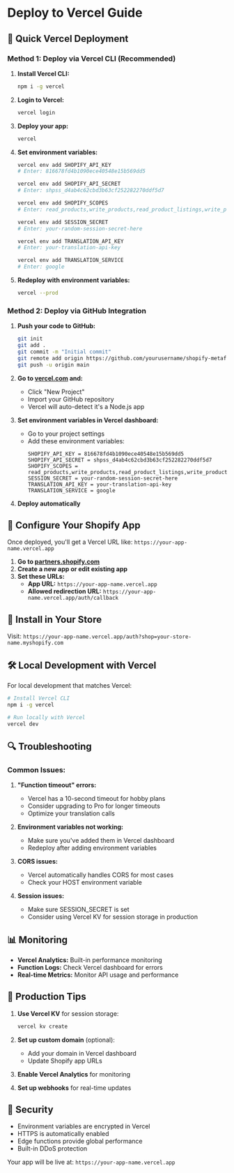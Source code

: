 # Deploy to Vercel Guide

## 🚀 Quick Vercel Deployment

### **Method 1: Deploy via Vercel CLI (Recommended)**

1. **Install Vercel CLI:**
   ```bash
   npm i -g vercel
   ```

2. **Login to Vercel:**
   ```bash
   vercel login
   ```

3. **Deploy your app:**
   ```bash
   vercel
   ```

4. **Set environment variables:**
   ```bash
   vercel env add SHOPIFY_API_KEY
   # Enter: 816678fd4b1090ece40548e15b569dd5
   
   vercel env add SHOPIFY_API_SECRET
   # Enter: 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
   
   vercel env add SHOPIFY_SCOPES
   # Enter: read_products,write_products,read_product_listings,write_product_listings
   
   vercel env add SESSION_SECRET
   # Enter: your-random-session-secret-here
   
   vercel env add TRANSLATION_API_KEY
   # Enter: your-translation-api-key
   
   vercel env add TRANSLATION_SERVICE
   # Enter: google
   ```

5. **Redeploy with environment variables:**
   ```bash
   vercel --prod
   ```

### **Method 2: Deploy via GitHub Integration**

1. **Push your code to GitHub:**
   ```bash
   git init
   git add .
   git commit -m "Initial commit"
   git remote add origin https://github.com/yourusername/shopify-metafield-translator.git
   git push -u origin main
   ```

2. **Go to [vercel.com](https://vercel.com) and:**
   - Click "New Project"
   - Import your GitHub repository
   - Vercel will auto-detect it's a Node.js app

3. **Set environment variables in Vercel dashboard:**
   - Go to your project settings
   - Add these environment variables:
     ```
     SHOPIFY_API_KEY = 816678fd4b1090ece40548e15b569dd5
     SHOPIFY_API_SECRET = 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
     SHOPIFY_SCOPES = read_products,write_products,read_product_listings,write_product_listings
     SESSION_SECRET = your-random-session-secret-here
     TRANSLATION_API_KEY = your-translation-api-key
     TRANSLATION_SERVICE = google
     ```

4. **Deploy automatically**

## 🔧 Configure Your Shopify App

Once deployed, you'll get a Vercel URL like: `https://your-app-name.vercel.app`

1. **Go to [partners.shopify.com](https://partners.shopify.com)**
2. **Create a new app or edit existing app**
3. **Set these URLs:**
   - **App URL:** `https://your-app-name.vercel.app`
   - **Allowed redirection URL:** `https://your-app-name.vercel.app/auth/callback`

## 📱 Install in Your Store

Visit: `https://your-app-name.vercel.app/auth?shop=your-store-name.myshopify.com`

## 🛠️ Local Development with Vercel

For local development that matches Vercel:

```bash
# Install Vercel CLI
npm i -g vercel

# Run locally with Vercel
vercel dev
```

## 🔍 Troubleshooting

### Common Issues:

1. **"Function timeout" errors:**
   - Vercel has a 10-second timeout for hobby plans
   - Consider upgrading to Pro for longer timeouts
   - Optimize your translation calls

2. **Environment variables not working:**
   - Make sure you've added them in Vercel dashboard
   - Redeploy after adding environment variables

3. **CORS issues:**
   - Vercel automatically handles CORS for most cases
   - Check your HOST environment variable

4. **Session issues:**
   - Make sure SESSION_SECRET is set
   - Consider using Vercel KV for session storage in production

## 📊 Monitoring

- **Vercel Analytics:** Built-in performance monitoring
- **Function Logs:** Check Vercel dashboard for errors
- **Real-time Metrics:** Monitor API usage and performance

## 🚀 Production Tips

1. **Use Vercel KV** for session storage:
   ```bash
   vercel kv create
   ```

2. **Set up custom domain** (optional):
   - Add your domain in Vercel dashboard
   - Update Shopify app URLs

3. **Enable Vercel Analytics** for monitoring

4. **Set up webhooks** for real-time updates

## 🔐 Security

- Environment variables are encrypted in Vercel
- HTTPS is automatically enabled
- Edge functions provide global performance
- Built-in DDoS protection

Your app will be live at: `https://your-app-name.vercel.app`
